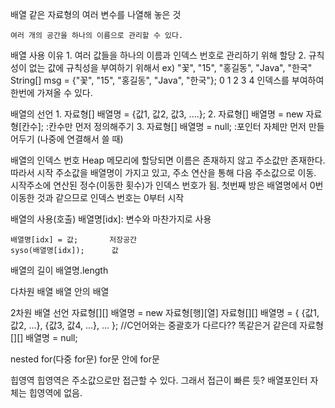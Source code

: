 배열
    같은 자료형의 여러 변수를 나열해 놓은 것

    여러 개의 공간을 하나의 이름으로 관리할 수 있다.

배열 사용 이유
    1. 여러 값들을 하나의 이름과 인덱스 번호로 관리하기 위해 할당
    2. 규칙성이 없는 값에 규칙성을 부여하기 위해서
    ex) "꽃", "15", "홍길동", "Java", "한국"
    String[] msg = {"꽃", "15", "홍길동", "Java", "한국"};
                    0       1       2       3       4
                    인덱스를 부여하여 한번에 가져올 수 있다.


배열의 선언
    1. 자료형[] 배열명 = {값1, 값2, 값3, ....};
    2. 자료형[] 배열명 = new 자료형[칸수];       :칸수만 먼저 정의해주기
    3. 자료형[] 배열명 = null;                  :포인터 자체만 먼저 만들어두기
                        (나중에 연결해서 쓸 때)

배열의 인덱스 번호
    Heap 메모리에 할당되면 이름은 존재하지 않고 주소값만 존재한다.
    따라서 시작 주소값을 배열명이 가지고 있고, 주소 연산을 통해 다음 주소값으로 이동.
    시작주소에 연산된 정수(이동한 횟수)가 인덱스 번호가 됨.
    첫번째 방은 배열명에서 0번 이동한 것과 같으므로 인덱스 번호는 0부터 시작

배열의 사용(호출)
    배열명[idx]: 변수와 마찬가지로 사용

    배열명[idx] = 값;       저장공간
    syso(배열명[idx]);      값

배열의 길이
    배열명.length

다차원 배열
    배열 안의 배열

2차원 배열 선언
    자료형[][] 배열명 = new 자료형[행][열]
    자료형[][] 배열명 = {
        {값1, 값2, ...},
        {값3, 값4, ...},
        ...
    }; //C언어와는 중괄호가 다르다?? 똑같은거 같은데
    자료형[][] 배열명 = null;

nested for(다중 for문)
    for문 안에 for문

힙영역
    힙영역은 주소값으로만 접근할 수 있다.
    그래서 접근이 빠른 듯?
    배열포인터 자체는 힙영역에 없음.